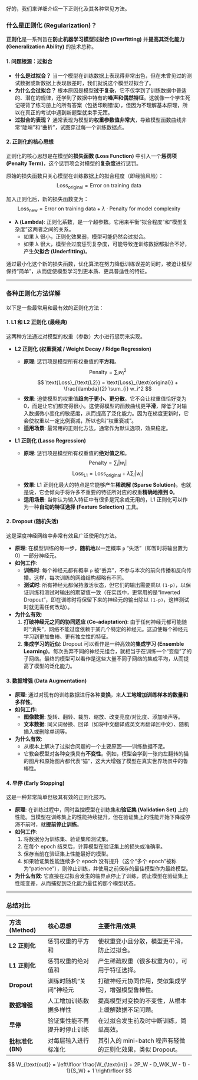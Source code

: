 好的，我们来详细介绍一下正则化及其各种常见方法。

### 什么是正则化 (Regularization)？

**正则化**是一系列旨在**防止机器学习模型过拟合 (Overfitting)** 并**提高其泛化能力 (Generalization Ability)** 的技术总称。

#### 1. 问题根源：过拟合

*   **什么是过拟合？**
    当一个模型在训练数据上表现得非常出色，但在未曾见过的测试数据或新数据上表现很差时，我们就说这个模型过拟合了。
*   **为什么会过拟合？**
    根本原因是模型**过于复杂**，它不仅学到了训练数据中普适的、潜在的规律，还学到了数据中特有的**噪声和偶然特征**。这就像一个学生死记硬背了练习册上的所有答案（包括印刷错误），但因为不理解基本原理，所以在真正的考试中遇到新题型就束手无策。
*   **过拟合的表现？**
    通常表现为模型的**权重参数值非常大**，导致模型函数曲线非常“陡峭”和“曲折”，试图穿过每一个训练数据点。

#### 2. 正则化的核心思想

正则化的核心思想是在模型的**损失函数 (Loss Function)** 中引入一个**惩罚项 (Penalty Term)**，这个惩罚项会对模型的**复杂度**进行惩罚。

原始的损失函数只关心模型在训练数据上的拟合程度（即经验风险）：
$$ 
\text{Loss}_{\text{original}} = \text{Error on training data} 
$$

加入正则化后，新的损失函数变为：
$$ \text{Loss}_{\text{new}} = \text{Error on training data} + \lambda \cdot \text{Penalty for model complexity} $$

*   **λ (Lambda)**: 正则化系数，是一个超参数。它用来平衡“拟合程度”和“模型复杂度”这两者之间的关系。
    *   如果 λ 很小，正则化效果弱，模型可能仍然会过拟合。
    *   如果 λ 很大，模型会过度惩罚复杂度，可能导致连训练数据都拟合不好，产生**欠拟合 (Underfitting)**。

通过最小化这个新的损失函数，优化算法在努力降低训练误差的同时，被迫让模型保持“简单”，从而促使模型学习到更本质、更具普适性的特征。

---

### 各种正则化方法详解

以下是一些最常用和最有效的正则化方法：

#### 1. L1 和 L2 正则化 (最经典)

这两种方法通过对模型的权重（参数）大小进行惩罚来实现。

*   **L2 正则化 (权重衰减 / Weight Decay / Ridge Regression)**
    *   **原理**: 惩罚项是模型所有权重值的**平方和**。
        $$ \text{Penalty} = \sum_{i} w_i^2 $$
        $$ \text{Loss}_{\text{L2}} = \text{Loss}_{\text{original}} + \frac{\lambda}{2} \sum_{i} w_i^2 $$
    *   **效果**: 迫使模型的权重值**趋向于更小、更分散**。它不会让权重值恰好变为 0，而是让它们都变得很小。这使得模型的函数曲线更**平滑**，降低了对输入数据微小变化的敏感度，从而提高了泛化能力。因为在梯度更新时，它会使权重以一定比例衰减，所以也叫“权重衰减”。
    *   **适用场景**: 最常用的正则化方法，通常作为默认选项，效果稳定。

*   **L1 正则化 (Lasso Regression)**
    *   **原理**: 惩罚项是模型所有权重值的**绝对值之和**。
        $$ \text{Penalty} = \sum_{i} |w_i| $$
        $$ \text{Loss}_{\text{L1}} = \text{Loss}_{\text{original}} + \lambda \sum_{i} |w_i| $$
    *   **效果**: L1 正则化最大的特点是它能够产生**稀疏解 (Sparse Solution)**。也就是说，它会倾向于将许多不重要的特征所对应的权重**精确地推到 0**。
    *   **适用场景**: 当你认为输入特征中有很多是冗余或无用的，L1 正则化可以作为一种**自动的特征选择 (Feature Selection)** 工具。

#### 2. Dropout (随机失活)

这是深度神经网络中非常有效且广泛使用的方法。

*   **原理**: 在模型训练的每一步，**随机地**以一定概率 `p` “失活”（即暂时将输出置为 0）一部分神经元。
*   **如何工作**:
    *   **训练时**: 每个神经元都有概率 `p` 被“丢弃”，不参与本次的前向传播和反向传播。这样，每次训练的网络结构都略有不同。
    *   **测试时**: 所有神经元都保持激活状态，但它们的输出需要乘以 `(1-p)`，以保证训练和测试时输出的期望值一致（在实践中，更常用的是“Inverted Dropout”，即在训练时将保留下来的神经元的输出除以 `(1-p)`，这样测试时就无需任何改动）。
*   **为什么有效**:
    1.  **打破神经元之间的协同适应 (Co-adaptation)**: 由于任何神经元都可能随时“消失”，网络不能过度依赖于某几个特定的神经元。这迫使每个神经元学习到更加鲁棒、更有独立性的特征。
    2.  **集成学习的近似**: Dropout 可以看作是一种高效的**集成学习 (Ensemble Learning)**。每次丢弃不同的神经元组合，就相当于在训练一个“变瘦”了的子网络。最终的模型可以看作是这些大量不同子网络的集成平均，从而提高了模型的泛化能力。

#### 3. 数据增强 (Data Augmentation)

*   **原理**: 通过对现有的训练数据进行各种**变换**，来**人工地增加训练样本的数量和多样性**。
*   **如何工作**:
    *   **图像数据**: 旋转、翻转、裁剪、缩放、改变亮度/对比度、添加噪声等。
    *   **文本数据**: 同义词替换、回译（如将中文翻译成英文再翻译回中文）、随机插入或删除单词等。
*   **为什么有效**:
    *   从根本上解决了过拟合问题的一个主要原因——训练数据不足。
    *   它教会模型对各种变换具有**不变性**。例如，模型会学到一张向左翻转的猫的图片和原始图片都代表“猫”，这大大增强了模型在真实世界场景中的鲁棒性。

#### 4. 早停 (Early Stopping)

这是一种非常简单但极其有效的正则化技巧。

*   **原理**: 在训练过程中，同时监控模型在训练集和**验证集 (Validation Set)** 上的性能。当模型在训练集上的性能持续提升，但在验证集上的性能开始下降或停滞不前时，就**提前停止训练**。
*   **如何工作**:
    1.  将数据分为训练集、验证集和测试集。
    2.  在每个 epoch 结束后，计算模型在验证集上的损失或准确率。
    3.  保存当前在验证集上性能最好的模型。
    4.  如果验证集性能连续多个 epoch 没有提升（这个“多个 epoch”被称为“patience”），则停止训练，并使用之前保存的最佳模型作为最终模型。
*   **为什么有效**: 它直接在过拟合发生的临界点停止了训练，防止模型在验证集上性能变差，从而捕捉到泛化能力最佳的那个模型状态。

---

### 总结对比

| 方法 (Method) | 核心思想 | 主要作用/效果 |
| :--- | :--- | :--- |
| **L2 正则化** | 惩罚权重的平方和 | 使权重变小且分散，模型更平滑，防止过拟合。 |
| **L1 正则化** | 惩罚权重的绝对值和 | 产生稀疏权重（很多权重为0），可用于特征选择。 |
| **Dropout** | 训练时随机“关闭”神经元 | 打破神经元协同作用，类似集成学习，增强模型鲁棒性。 |
| **数据增强** | 人工增加训练数据多样性 | 提高模型对变换的不变性，从根本上缓解数据不足问题。 |
| **早停** | 验证集性能不再提升时停止训练 | 在过拟合发生前及时中断训练，简单高效。 |
| **批标准化 (BN)** | 对每层输入进行标准化 | 其引入的 mini-batch 噪声有轻微的正则化效果，类似 Dropout。 |



$$
W_{\text{out}} = \left\lfloor \frac{W_{\text{in}} + 2P_W - D_W(K_W - 1) - 1}{S_W} + 1 \right\rfloor
$$
